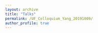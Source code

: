 ```yaml
---
layout: archive
title: "Talks"
permalink: /UF_Colloquium_Yang_20191009/
author_profile: true
---
```

<object data="/files/UF_Colloquium_Yang_20191009.pdf" width="1000" height="800" type='application/pdf'/>
